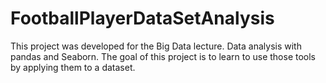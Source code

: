 # FootballPlayerDataSetAnalysis
This project was developed for the Big Data lecture.
Data analysis with pandas and Seaborn. The goal of this project is to learn to use those tools by applying them to a dataset.
